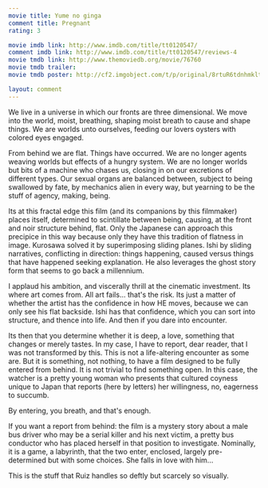 ```yaml
---
movie title: Yume no ginga
comment title: Pregnant
rating: 3

movie imdb link: http://www.imdb.com/title/tt0120547/
comment imdb link: http://www.imdb.com/title/tt0120547/reviews-4
movie tmdb link: http://www.themoviedb.org/movie/76760
movie tmdb trailer: 
movie tmdb poster: http://cf2.imgobject.com/t/p/original/8rtuR6tdnhmkltxfZtJBxVvrhu2.jpg

layout: comment
---
```


We live in a universe in which our fronts are three dimensional. We move into the world, moist, breathing, shaping moist breath to cause and shape things. We are worlds unto ourselves, feeding our lovers oysters with colored eyes engaged.

From behind we are flat. Things have occurred. We are no longer agents weaving worlds but effects of a hungry system. We are no longer worlds but bits of a machine who chases us, closing in on our excretions of different types. Our sexual organs are balanced between, subject to being swallowed by fate, by mechanics alien in every way, but yearning to be the stuff of agency, making, being.

Its at this fractal edge this film (and its companions by this filmmaker) places itself, determined to scintillate between being, causing, at the front and noir structure behind, flat. Only the Japanese can approach this precipice in this way because only they have this tradition of flatness in image. Kurosawa solved it by superimposing sliding planes. Ishi by sliding narratives, conflicting in direction: things happening, caused versus things that have happened seeking explanation. He also leverages the ghost story form that seems to go back a millennium. 

I applaud his ambition, and viscerally thrill at the cinematic investment. Its where art comes from. All art fails... that's the risk. Its just a matter of whether the artist has the confidence in how HE moves, because we can only see his flat backside. Ishi has that confidence, which you can sort into structure, and thence into life. And then if you dare into encounter.

Its then that you determine whether it is deep, a love, something that changes or merely tastes. In my case, I have to report, dear reader, that I was not transformed by this. This is not a life-altering encounter as some are. But it is something, not nothing, to have a film designed to be fully entered from behind. It is not trivial to find something open. In this case, the watcher is a pretty young woman who presents that cultured coyness unique to Japan that reports (here by letters) her willingness, no, eagerness to succumb. 

By entering, you breath, and that's enough.

If you want a report from behind: the film is a mystery story about a male bus driver who may be a serial killer and his next victim, a pretty bus conductor who has placed herself in that position to investigate. Nominally, it is a game, a labyrinth, that the two enter, enclosed, largely pre-determined but with some choices. She falls in love with him...

This is the stuff that Ruiz handles so deftly but scarcely so visually.